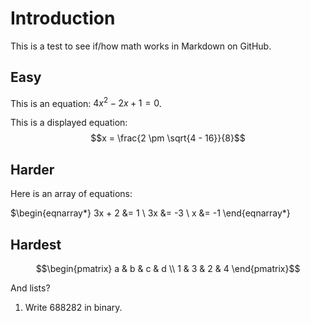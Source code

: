 # Introduction

This is a test to see if/how math works in Markdown on GitHub. 

## Easy

This is an equation: $4x^2 - 2x + 1 = 0$. 

This is a displayed equation: 
$$x = \frac{2 \pm \sqrt{4 - 16}}{8}$$

## Harder 

Here is an array of equations: 

$\begin{eqnarray*}
3x + 2 &= 1 \\
3x &= -3 \\
x &= -1
\end{eqnarray*}

## Hardest

$$\begin{pmatrix}
a & b & c & d \\
1 & 3 & 2 & 4
\end{pmatrix}$$

And lists? 

1. Write $688282$ in binary. 
